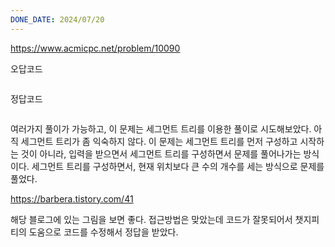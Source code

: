 ```yaml
---
DONE_DATE: 2024/07/20
---
```

https://www.acmicpc.net/problem/10090


오답코드
```c++

```

정답코드
```c++


```

여러가지 풀이가 가능하고, 이 문제는 세그먼트 트리를 이용한 풀이로 시도해보았다.
아직 세그먼트 트리가 좀 익숙하지 않다.
이 문제는 세그먼트 트리를 먼저 구성하고 시작하는 것이 아니라, 입력을 받으면서 세그먼트 트리를 구성하면서 문제를 풀어나가는 방식이다.
세그먼트 트리를 구성하면서, 현재 위치보다 큰 수의 개수를 세는 방식으로 문제를 풀었다.

https://barbera.tistory.com/41

해당 블로그에 있는 그림을 보면 좋다.
접근방법은 맞았는데 코드가 잘못되어서 챗지피티의 도움으로 코드를 수정해서 정답을 받았다.




